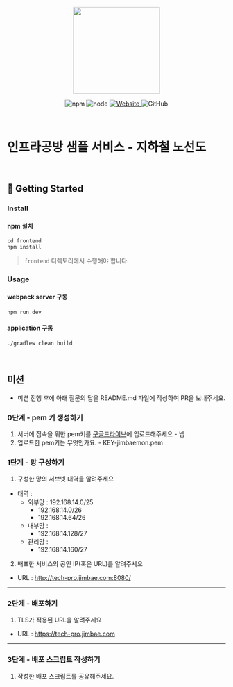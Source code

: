 <p align="center">
    <img width="200px;" src="https://raw.githubusercontent.com/woowacourse/atdd-subway-admin-frontend/master/images/main_logo.png"/>
</p>
<p align="center">
  <img alt="npm" src="https://img.shields.io/badge/npm-%3E%3D%205.5.0-blue">
  <img alt="node" src="https://img.shields.io/badge/node-%3E%3D%209.3.0-blue">
  <a href="https://edu.nextstep.camp/c/R89PYi5H" alt="nextstep atdd">
    <img alt="Website" src="https://img.shields.io/website?url=https%3A%2F%2Fedu.nextstep.camp%2Fc%2FR89PYi5H">
  </a>
  <img alt="GitHub" src="https://img.shields.io/github/license/next-step/atdd-subway-service">
</p>

<br>

# 인프라공방 샘플 서비스 - 지하철 노선도

<br>

## 🚀 Getting Started

### Install

#### npm 설치

```
cd frontend
npm install
```

> `frontend` 디렉토리에서 수행해야 합니다.

### Usage

#### webpack server 구동

```
npm run dev
```

#### application 구동

```
./gradlew clean build
```

<br>

## 미션

* 미션 진행 후에 아래 질문의 답을 README.md 파일에 작성하여 PR을 보내주세요.

### 0단계 - pem 키 생성하기

1. 서버에 접속을 위한
   pem키를 [구글드라이브](https://drive.google.com/drive/folders/1dZiCUwNeH1LMglp8dyTqqsL1b2yBnzd1?usp=sharing)에
   업로드해주세요 - 넵
2. 업로드한 pem키는 무엇인가요. - KEY-jimbaemon.pem

### 1단계 - 망 구성하기

1. 구성한 망의 서브넷 대역을 알려주세요

- 대역 :
    - 외부망 : 192.168.14.0/25
        - 192.168.14.0/26
        - 192.168.14.64/26
    - 내부망 :
        - 192.168.14.128/27
    - 관리망 :
        - 192.168.14.160/27

2. 배포한 서비스의 공인 IP(혹은 URL)를 알려주세요

- URL : http://tech-pro.jimbae.com:8080/

---

### 2단계 - 배포하기

1. TLS가 적용된 URL을 알려주세요

- URL : https://tech-pro.jimbae.com

---

### 3단계 - 배포 스크립트 작성하기

1. 작성한 배포 스크립트를 공유해주세요.
